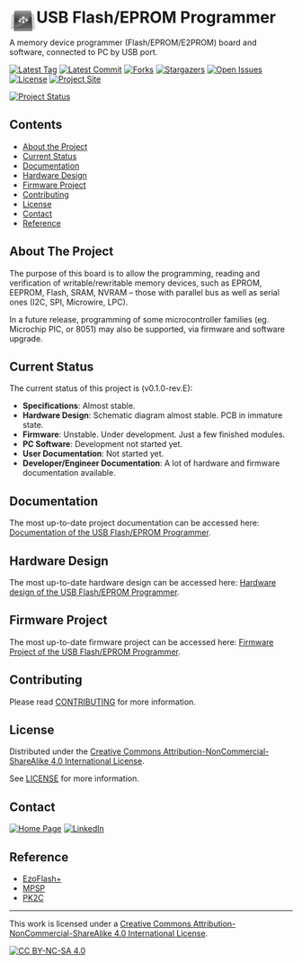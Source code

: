 # <img align="left" src="/images/icon.png" alt="usbflashprog" title="usbflashprog">USB Flash/EPROM Programmer
A memory device programmer (Flash/EPROM/E2PROM) board and software, connected to PC by USB port.

[![Latest Tag][tag-shield]][tag-url] [![Latest Commit][commit-shield]][commit-url] [![Forks][forks-shield]][forks-url] [![Stargazers][stars-shield]][stars-url] [![Open Issues][issues-shield]][issues-url] [![License][license-shield]][license-url] [![Project Site][site-shield]][site-url]

[![Project Status][status-shield]][site-url]

## Contents

* [About the Project](#about-the-project)
* [Current Status](#current-status)
* [Documentation](#documentation)
* [Hardware Design](#hardware-design)
* [Firmware Project](#firmware-project)
* [Contributing](#contributing)
* [License](#license)
* [Contact](#contact)
* [Reference](#reference)

## About The Project

The purpose of this board is to allow the programming, reading and verification of writable/rewritable memory devices, such as EPROM, EEPROM, Flash, SRAM, NVRAM – those with parallel bus as well as serial ones (I2C, SPI, Microwire, LPC).

In a future release, programming of some microcontroller families (eg. Microchip PIC, or 8051) may also be supported, via firmware and software upgrade.

## Current Status

The current status of this project is (v0.1.0-rev.E):

 - **Specifications**: Almost stable.
 - **Hardware Design**: Schematic diagram almost stable. PCB in immature state.
 - **Firmware**: Unstable. Under development. Just a few finished modules.
 - **PC Software**: Development not started yet.
 - **User Documentation**: Not started yet.
 - **Developer/Engineer Documentation**: A lot of hardware and firmware documentation available.

## Documentation

The most up-to-date project documentation can be accessed here: [Documentation of the USB Flash/EPROM Programmer](https://robsonsmartins.github.io/usbflashprog/).

## Hardware Design

The most up-to-date hardware design can be accessed here: [Hardware design of the USB Flash/EPROM Programmer](https://github.com/robsonsmartins/usbflashprog/blob/main/hardware/).

## Firmware Project

The most up-to-date firmware project can be accessed here: [Firmware Project of the USB Flash/EPROM Programmer](https://github.com/robsonsmartins/usbflashprog/blob/main/firmware/).

## Contributing

Please read [CONTRIBUTING](https://github.com/robsonsmartins/usbflashprog/blob/main/CONTRIBUTING.md) for more information.

## License

Distributed under the [Creative Commons Attribution-NonCommercial-ShareAlike 4.0 International License][cc-by-nc-sa]. 

See [LICENSE](https://github.com/robsonsmartins/usbflashprog/blob/main/LICENSE) for more information.

## Contact

[![Home Page][contact-site-shield]][contact-site-url] [![LinkedIn][contact-linkedin-shield]][contact-linkedin-url]

## Reference
* [EzoFlash+](http://www.ezoflash.com/)
* [MPSP](https://mpsp.robsonmartins.com)
* [PK2C](https://pk2c.robsonmartins.com)

---

This work is licensed under a [Creative Commons Attribution-NonCommercial-ShareAlike 4.0 International License][cc-by-nc-sa].

[![CC BY-NC-SA 4.0][cc-by-nc-sa-image]][cc-by-nc-sa]

[cc-by-nc-sa]: http://creativecommons.org/licenses/by-nc-sa/4.0/
[cc-by-nc-sa-image]: https://licensebuttons.net/l/by-nc-sa/4.0/88x31.png

[tag-shield]: https://img.shields.io/github/v/tag/robsonsmartins/usbflashprog?style=plastic
[tag-url]: https://github.com/robsonsmartins/usbflashprog/tags
[commit-shield]: https://img.shields.io/github/last-commit/robsonsmartins/usbflashprog?style=plastic
[commit-url]: https://github.com/robsonsmartins/usbflashprog/graphs/commit-activity
[forks-shield]: https://img.shields.io/github/forks/robsonsmartins/usbflashprog?style=plastic
[forks-url]: https://github.com/robsonsmartins/usbflashprog/network/members
[stars-shield]: https://img.shields.io/github/stars/robsonsmartins/usbflashprog?style=plastic
[stars-url]: https://github.com/robsonsmartins/usbflashprog/stargazers
[issues-shield]: https://img.shields.io/github/issues/robsonsmartins/usbflashprog?style=plastic
[issues-url]: https://github.com/robsonsmartins/usbflashprog/issues
[license-shield]: https://img.shields.io/badge/License-CC%20BY--NC--SA%204.0-lightgrey.svg?style=plastic
[license-url]: https://github.com/robsonsmartins/usbflashprog/blob/master/LICENSE
[site-shield]: https://img.shields.io/badge/project%20site-usbflashprog-orange?style=plastic
[site-url]: https://usbflashprog.robsonmartins.com
[status-shield]: https://img.shields.io/badge/project%20status-in%20development-orange

[contact-site-shield]: https://img.shields.io/badge/Home%20Page-robsonmartins.com-green?style=plastic
[contact-site-url]: https://www.robsonmartins.com
[contact-linkedin-shield]: https://img.shields.io/badge/LinkedIn-robsonmartins-blue?style=plastic
[contact-linkedin-url]: https://www.linkedin.com/in/robsonmartins/
